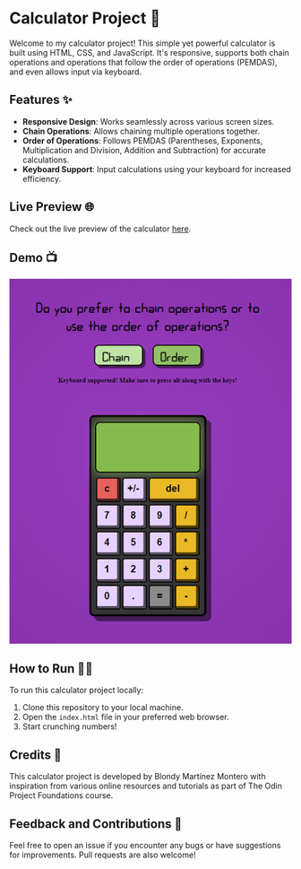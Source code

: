 # Calculator Project 🧮

Welcome to my calculator project! This simple yet powerful calculator is built using HTML, CSS, and JavaScript. It's responsive, supports both chain operations and operations that follow the order of operations (PEMDAS), and even allows input via keyboard.

## Features ✨
- **Responsive Design**: Works seamlessly across various screen sizes.
- **Chain Operations**: Allows chaining multiple operations together.
- **Order of Operations**: Follows PEMDAS (Parentheses, Exponents, Multiplication and Division, Addition and Subtraction) for accurate calculations.
- **Keyboard Support**: Input calculations using your keyboard for increased efficiency.

## Live Preview 🌐
Check out the live preview of the calculator [here](https://blondymartinez.github.io/Calculator/).


## Demo 📺
![Calculator Demo](sO4YVG9Urr.gif)

## How to Run 🏃‍♂️
To run this calculator project locally:
1. Clone this repository to your local machine.
2. Open the `index.html` file in your preferred web browser.
3. Start crunching numbers!

## Credits 🙌
This calculator project is developed by Blondy Martínez Montero with inspiration from various online resources and tutorials as part of The Odin Project Foundations course.

## Feedback and Contributions 📝
Feel free to open an issue if you encounter any bugs or have suggestions for improvements. Pull requests are also welcome!
